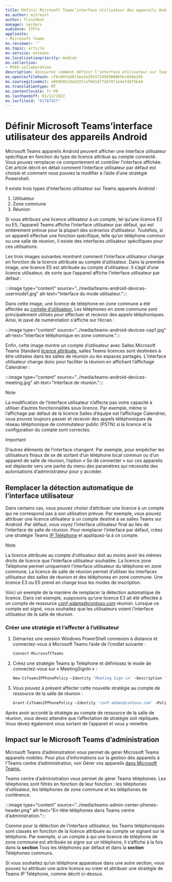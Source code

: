 ```yaml
---
title: Définir Microsoft Teams’interface utilisateur des appareils Android
ms.author: mitressl
author: flinchbot
manager: serdars
audience: ITPro
appliesto:
- Microsoft Teams
ms.reviewer: ''
ms.topic: article
ms.service: msteams
ms.localizationpriority: medium
ms.collection:
- M365-collaboration
description: Découvrez comment définir l’interface utilisateur sur Teams appareils Android.
ms.openlocfilehash: cf0c60fa5073ee2a3915f2450900865bc058e295
ms.sourcegitcommit: a969502c0a5237caf041d7726f4f1edefdd75b44
ms.translationtype: MT
ms.contentlocale: fr-FR
ms.lasthandoff: 01/12/2022
ms.locfileid: "61767427"
---
```

# <a name="set-microsoft-teams-android-devices-user-interface"></a>Définir Microsoft Teams’interface utilisateur des appareils Android

Microsoft Teams appareils Android peuvent afficher une interface utilisateur spécifique en fonction du type de licence attribué au compte connecté. Vous pouvez remplacer ce comportement et contrôler l’interface affichée. Cet article décrit en détail comment l’interface utilisateur par défaut est choisie et comment vous pouvez la modifier à l’aide d’une stratégie Powershell.

Il existe trois types d’interfaces utilisateur sur Teams appareils Android :

1. Utilisateur
2. Zone commune
3. Réunion

Si [](/microsoftteams/user-access) vous attribuez une licence utilisateur à un compte, tel qu’une licence E3 ou E5, l’appareil Teams affiche l’interface utilisateur par défaut, qui est entièrement prévue pour la plupart des scénarios d’utilisateur. Toutefois, si un appareil effectue une fonction spécifique, telle qu’un téléphone commun ou une salle de réunion, il existe des interfaces utilisateur spécifiques pour ces utilisations.

Les trois images suivantes montrent comment l’interface utilisateur change en fonction de la licence attribuée au compte d’utilisateur. Dans la première image, une licence E5 est attribuée au compte d’utilisateur. Il s’agit d’une licence utilisateur, de sorte que l’appareil affiche l’interface utilisateur par défaut :

:::image type="content" source="../media/teams-android-devices-usermode1.jpg" alt-text="Interface du mode utilisateur.":::

Dans cette image, une licence de téléphone en zone commune a été affectée au [compte d’utilisateur.](/microsoftteams/set-up-common-area-phones) Les téléphones en zone commune sont principalement utilisés pour effectuer et recevoir des appels téléphoniques. Ainsi, le pavé de numérotation s’affiche sur l’écran :

:::image type="content" source="../media/teams-android-devices-cap1.jpg" alt-text="Interface téléphonique en zone commune.":::

Enfin, cette image montre un compte d’utilisateur avec Salles Microsoft Teams Standard [licence attribuée.](/MicrosoftTeams/rooms/rooms-licensing) salles Teams licences sont destinées à être utilisées dans les salles de réunion ou les espaces partagés. L’interface utilisateur change donc pour faciliter la réunion en affichant l’affichage Calendrier :

:::image type="content" source="../media/teams-android-devices-meeting.jpg" alt-text="Interface de réunion.":::

> [!NOTE]
> La modification de l’interface utilisateur n’affecte pas votre capacité à utiliser d’autres fonctionnalités sous licence. Par exemple, même si l’affichage par défaut de la licence Salles d’équipe est l’affichage Calendrier, vous pouvez toujours passer et recevoir des appels téléphoniques de réseau téléphonique de commutateur public (PSTN) si la licence et la configuration du compte sont correctes.

> [!IMPORTANT]
> D’autres éléments de l’interface changent. Par exemple, pour empêcher les utilisateurs finaux de se dé sortant d’un téléphone local commun ou d’un appareil de salle de réunion, l’option « Se dé connecter » sur ces appareils est déplacée vers une partie du menu des paramètres qui nécessite des autorisations d’administrateur pour y accéder.

## <a name="override-automatic-user-interface-detection"></a>Remplacer la détection automatique de l’interface utilisateur

Dans certains cas, vous pouvez choisir d’attribuer une licence à un compte qui ne correspond pas à son utilisation prévue. Par exemple, vous pouvez attribuer une licence utilisateur à un compte destiné à se salles Teams sur Android. Par défaut, vous voyez l’interface utilisateur final au lieu de l’interface de salle de réunion. Pour remplacer l’interface par défaut, créez une stratégie Teams [IP Téléphone](/powershell/module/skype/new-csteamsipphonepolicy?view=skype-ps) et appliquez-la à ce compte.

> [!NOTE]
> La licence attribuée au compte d’utilisateur doit au moins avoir les mêmes droits de licence que l’interface utilisateur souhaitée. La licence zone Téléphone permet uniquement l’interface utilisateur du téléphone en zone commune. La licence de salle de réunion permet d’utiliser les interfaces utilisateur des salles de réunion et des téléphones en zone commune. Une licence E3 ou E5 prend en charge tous les modes de inscription.

Voici un exemple de la manière de remplacer la détection automatique de licence. Dans cet exemple, supposons qu’une licence E3 ait été affectée à un compte de ressource conf-adams@contoso.com réunion. Lorsque ce compte est signé, vous souhaitez que les utilisateurs voient l’interface utilisateur de la salle de réunion.

### <a name="create-a-new-policy-and-assign-to-user"></a>Créer une stratégie et l’affecter à l’utilisateur

1. Démarrez une session Windows PowerShell connexion à distance et connectez-vous à Microsoft Teams l’aide de l’cmdlet suivante :

    ``` Powershell
    Connect-MicrosoftTeams
    ```

2. Créez une stratégie Teams ip Téléphone et définissez le mode de connectez-vous sur « MeetingSignIn » :

   ``` Powershell
   New-CsTeamsIPPhonePolicy –Identity 'Meeting Sign in' –Description 'Meeting Sign In Phone Policy' -SignInMode 'MeetingSignIn'

   ```

3. Vous pouvez à présent affecter cette nouvelle stratégie au compte de ressource de la salle de réunion :

   ``` Powershell
   Grant-CsTeamsIPPhonePolicy –Identity 'conf-adams@contoso.com' –PolicyName 'Meeting Sign In'
   ```

Après avoir accordé la stratégie au compte de ressource de la salle de réunion, vous devez attendre que l’affectation de stratégie soit répliquée. Vous devez également vous sortant de l’appareil et vous y remettre.

## <a name="impact-on-microsoft-teams-admin-center"></a>Impact sur le Microsoft Teams d’administration

Microsoft Teams d’administration vous permet de gérer Microsoft Teams appareils mobiles. Pour plus d’informations sur la gestion des appareils à l’Teams centre d’administration, voir Gérer vos appareils [dans Microsoft Teams.](device-management.md)


Teams centre d’administration vous permet de gérer Teams téléphones. Les téléphones sont filtrés en fonction de leur fonction : les téléphones d’utilisateur, les téléphones de zone commune et les téléphones de conférence. 

 :::image type="content" source="../media/teams-admin-center-phones-header.png" alt-text="En-tête téléphones dans Teams centre d’administration.":::

Comme pour la détection de l’interface utilisateur, les Teams téléphoniques sont classés en fonction de la licence attribuée au compte se signant sur le téléphone. Par exemple, si un compte à qui une licence de téléphone de zone commune est attribuée se signe sur un téléphone, il s’affiche à la fois dans la **section** Tous les téléphones par défaut et dans la **section** Téléphones communs.

Si vous souhaitez qu’un téléphone apparaisse dans une autre section, vous pouvez lui attribuer une autre licence ou [](#override-automatic-user-interface-detection)créer et attribuer une stratégie de Teams IP Téléphone, comme décrit ci-dessus.
